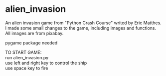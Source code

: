 # alien_invasion

An alien invasion game from "Python Crash Course" writed by Eric Matthes.   
I made some small changes to the game, including images and functions.  
All images are from pixabay.


pygame package needed

TO START GAME:  
  run alien_invasion.py   
  use left and right key to control the ship  
  use space key to fire
